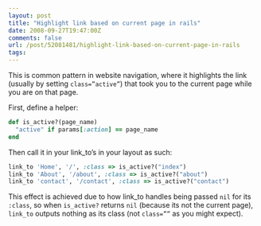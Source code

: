 ```yaml
---
layout: post
title: "Highlight link based on current page in rails"
date: 2008-09-27T19:47:00Z
comments: false
url: /post/52081481/highlight-link-based-on-current-page-in-rails
tags:
---
```




This is common pattern in website navigation, where it highlights the link (usually by setting `class=”active”`) that took you to the current page while you are on that page.
<!--more-->
First, define a helper:

```ruby
def is_active?(page_name)
  "active" if params[:action] == page_name
end

```

Then call it in your link_to’s in your layout as such:

```ruby
link_to 'Home', '/', :class => is_active?("index")
link_to 'About', '/about', :class => is_active?("about")
link_to 'contact', '/contact', :class => is_active?("contact")
```

This effect is achieved due to how link_to handles being passed `nil` for its `:class`, so when `is_active?` returns `nil` (because its not the current page), `link_to` outputs nothing as its class (not `class=””` as you might expect).
